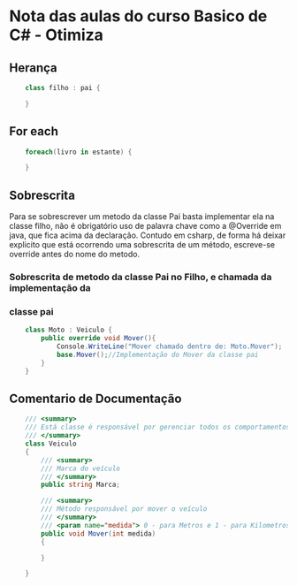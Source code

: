 # Nota das aulas do curso Basico de C# - Otimiza

## Herança

```csharp
    class filho : pai {

    }
```

## For each

```csharp
    foreach(livro in estante) {

    }
```

## Sobrescrita

Para se sobrescrever um metodo da classe Pai basta implementar ela na classe
filho, não é obrigatório uso de palavra chave como a @Override em java, que fica
acima da declaração. Contudo em csharp, de forma há deixar explicito que está
ocorrendo uma sobrescrita de um método, escreve-se override antes do nome do
metodo.

### Sobrescrita de metodo da classe Pai no Filho, e chamada da implementação da

### classe pai

```csharp
    class Moto : Veiculo {
        public override void Mover(){
            Console.WriteLine("Mover chamado dentro de: Moto.Mover");
            base.Mover();//Implementação do Mover da classe pai
        }
    }
```
## Comentario de Documentação

```csharp
    /// <summary>
    /// Está classe é responsável por gerenciar todos os comportamentos genéricos de um veículo
    /// </summary>
    class Veiculo
    {
        /// <summary>
        /// Marca do veículo
        /// </summary>
        public string Marca;

        /// <summary>
        /// Método responsável por mover o veículo
        /// </summary>
        /// <param name="medida"> 0 - para Metros e 1 - para Kilometros </param>
        public void Mover(int medida)
        {

        }

    }
```